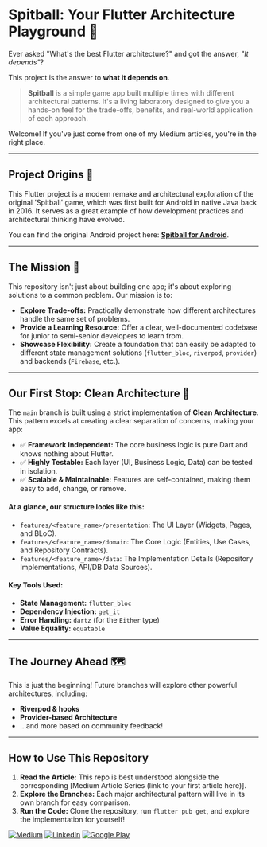 # Spitball: Your Flutter Architecture Playground 🚀

Ever asked "What's the best Flutter architecture?" and got the answer, *"It depends"*?

This project is the answer to **what it depends on**.

> **Spitball** is a simple game app built multiple times with different architectural patterns. It's a living laboratory designed to give you a hands-on feel for the trade-offs, benefits, and real-world application of each approach.

Welcome! If you've just come from one of my Medium articles, you're in the right place.

---
## Project Origins 📜

This Flutter project is a modern remake and architectural exploration of the original 'Spitball' game, which was first built for Android in native Java back in 2016. It serves as a great example of how development practices and architectural thinking have evolved.

You can find the original Android project here: [**Spitball for Android**](https://github.com/juanmadelboca/spitball-android).

---

## The Mission 🎯

This repository isn't just about building one app; it's about exploring solutions to a common problem. Our mission is to:

* **Explore Trade-offs:** Practically demonstrate how different architectures handle the same set of problems.
* **Provide a Learning Resource:** Offer a clear, well-documented codebase for junior to semi-senior developers to learn from.
* **Showcase Flexibility:** Create a foundation that can easily be adapted to different state management solutions (`flutter_bloc`, `riverpod`, `provider`) and backends (`Firebase`, etc.).

---

## Our First Stop: Clean Architecture 🧼

The `main` branch is built using a strict implementation of **Clean Architecture**. This pattern excels at creating a clear separation of concerns, making your app:



* ✅ **Framework Independent:** The core business logic is pure Dart and knows nothing about Flutter.
* ✅ **Highly Testable:** Each layer (UI, Business Logic, Data) can be tested in isolation.
* ✅ **Scalable & Maintainable:** Features are self-contained, making them easy to add, change, or remove.

#### At a glance, our structure looks like this:

* `features/<feature_name>/presentation`: The UI Layer (Widgets, Pages, and BLoC).
* `features/<feature_name>/domain`: The Core Logic (Entities, Use Cases, and Repository Contracts).
* `features/<feature_name>/data`: The Implementation Details (Repository Implementations, API/DB Data Sources).

#### Key Tools Used:

* **State Management:** `flutter_bloc`
* **Dependency Injection:** `get_it`
* **Error Handling:** `dartz` (for the `Either` type)
* **Value Equality:** `equatable`

---

## The Journey Ahead 🗺️

This is just the beginning! Future branches will explore other powerful architectures, including:

* **Riverpod & hooks** 
* **Provider-based Architecture**
* ...and more based on community feedback!

---

## How to Use This Repository

1.  **Read the Article:** This repo is best understood alongside the corresponding [Medium Article Series (link to your first article here)].
2.  **Explore the Branches:** Each major architectural pattern will live in its own branch for easy comparison.
3.  **Run the Code:** Clone the repository, run `flutter pub get`, and explore the implementation for yourself!


[![Medium](https://img.shields.io/badge/Medium-12100E?style=flat-square&logo=medium&logoColor=white)](https://medium.com/@juanmadelboca)
[![LinkedIn](https://img.shields.io/badge/LinkedIn-0A66C2?style=flat-square&logo=linkedin&logoColor=white)](https://www.linkedin.com/in/juanmadelboca/)
[![Google Play](https://img.shields.io/badge/Google_Play-414141?style=flat-square&logo=googleplay&logoColor=white)](https://play.google.com/store/apps/dev?id=5382697591220306267)
